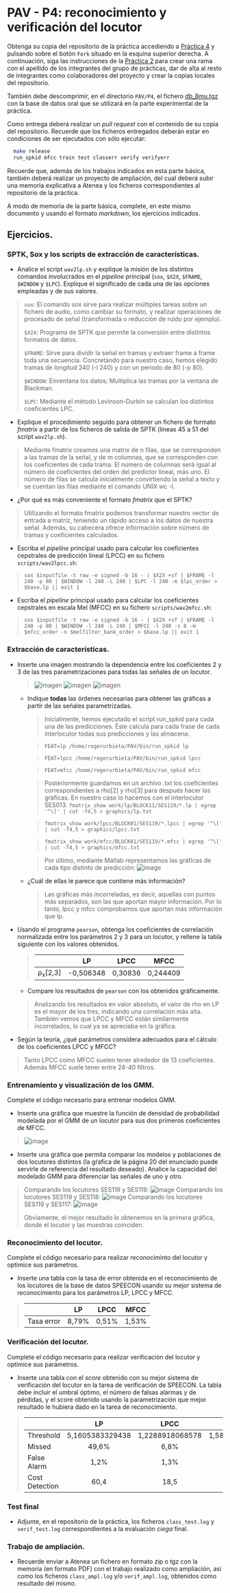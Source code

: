 PAV - P4: reconocimiento y verificación del locutor
===================================================

Obtenga su copia del repositorio de la práctica accediendo a [Práctica 4](https://github.com/albino-pav/P4)
y pulsando sobre el botón `Fork` situado en la esquina superior derecha. A continuación, siga las
instrucciones de la [Práctica 2](https://github.com/albino-pav/P2) para crear una rama con el apellido de
los integrantes del grupo de prácticas, dar de alta al resto de integrantes como colaboradores del proyecto
y crear la copias locales del repositorio.

También debe descomprimir, en el directorio `PAV/P4`, el fichero [db_8mu.tgz](https://atenea.upc.edu/mod/resource/view.php?id=3654387?forcedownload=1)
con la base de datos oral que se utilizará en la parte experimental de la práctica.

Como entrega deberá realizar un *pull request* con el contenido de su copia del repositorio. Recuerde
que los ficheros entregados deberán estar en condiciones de ser ejecutados con sólo ejecutar:

~~~~~~~~~~~~~~~~~~~~~~~~~~~~~~~~~~~~~~~~~~~~~~~~~~~~~.sh
  make release
  run_spkid mfcc train test classerr verify verifyerr
~~~~~~~~~~~~~~~~~~~~~~~~~~~~~~~~~~~~~~~~~~~~~~~~~~~~~

Recuerde que, además de los trabajos indicados en esta parte básica, también deberá realizar un proyecto
de ampliación, del cual deberá subir una memoria explicativa a Atenea y los ficheros correspondientes al
repositorio de la práctica.

A modo de memoria de la parte básica, complete, en este mismo documento y usando el formato *markdown*, los
ejercicios indicados.

## Ejercicios.

### SPTK, Sox y los scripts de extracción de características.

- Analice el script `wav2lp.sh` y explique la misión de los distintos comandos involucrados en el *pipeline*
  principal (`sox`, `$X2X`, `$FRAME`, `$WINDOW` y `$LPC`). Explique el significado de cada una de las 
  opciones empleadas y de sus valores.
> `sox`: El comando sox sirve para realizar múltiples tareas sobre un fichero de audio, como cambiar su formato, y realizar operaciones de procesado de señal (transformada o reducción de ruido por ejemplo).
> 
> `$X2X`: Programa de SPTK que permite la conversión entre distintos formatos de datos.
> 
> `$FRAME`: Sirve para dividir la señal en tramas y extraer frame a frame toda una secuencia. Concretando para nuestro caso, hemos elegido tramas de longitud 240 (-l 240) y con un periodo de 80 (-p 80).
> 
> `$WINDOW`: Enventana los datos; Multiplica las tramas por la ventana de Blackman.
> 
> `$LPC`: Mediante el método Levinson-Durbin se calculan los distintos coeficientes LPC.

- Explique el procedimiento seguido para obtener un fichero de formato *fmatrix* a partir de los ficheros de
  salida de SPTK (líneas 45 a 51 del script `wav2lp.sh`).
> Mediante fmatrix creamos una matrix de n filas, que se corresponden a las tramas de la señal, y de m columnas, que se corresponden con los coeficientes de cada trama. El número de columnas será igual al número de coeficientes del orden del predictor lineal, más uno. El número de filas se calcula inicialmente convirtiendo la señal a texto y se cuentan las filas mediante el comando UNIX wc -l.

  * ¿Por qué es más conveniente el formato *fmatrix* que el SPTK?
> Utilizando el formato fmatrix podemos transformar nuestro vector de entrada a matriz, teniendo un rápido acceso a los datos de nuestra señal. Además, su cabecera ofrece información sobre número de tramas y coeficientes calculados.

- Escriba el *pipeline* principal usado para calcular los coeficientes cepstrales de predicción lineal
  (LPCC) en su fichero <code>scripts/wav2lpcc.sh</code>:
> `sox $inputfile -t raw -e signed -b 16 - | $X2X +sf | $FRAME -l 240 -p 80 | $WINDOW -l 240 -L 240 |
    $LPC -l 240 -m $lpc_order > $base.lp || exit 1`

- Escriba el *pipeline* principal usado para calcular los coeficientes cepstrales en escala Mel (MFCC) en su
  fichero <code>scripts/wav2mfcc.sh</code>:
> `sox $inputfile -t raw -e signed -b 16 - | $X2X +sf | $FRAME -l 240 -p 80 | $WINDOW -l 240 -L 240 |
    $MFCC -l 240 -s 8 -m $mfcc_order -n $melfilter_bank_order > $base.lp || exit 1`

### Extracción de características.

- Inserte una imagen mostrando la dependencia entre los coeficientes 2 y 3 de las tres parametrizaciones
  para todas las señales de un locutor.
  > ![imagen](https://github.com/albert-tomas/P4/assets/125303876/adb2e256-8952-4277-858f-c9a7bd96d7e5)
  > ![imagen](https://github.com/albert-tomas/P4/assets/125303876/1ab749bc-738e-4ef1-971d-981efcb61bd9)
  > ![imagen](https://github.com/albert-tomas/P4/assets/125303876/f439c4d1-5639-4ac8-9293-faf55d8e7b97)

  + Indique **todas** las órdenes necesarias para obtener las gráficas a partir de las señales 
    parametrizadas.
    > Inicialmente, hemos ejecutado el script run_spkid para cada una de las predicciones. Éste calcula para cada frase de cada interlocutor todas sus predicciones y las almacena:
   
    > `FEAT=lp /home/rogerurbieta/PAV/bin/run_spkid lp`
    
    > `FEAT=lpcc /home/rogerurbieta/PAV/bin/run_spkid lpcc`
    
    > `FEAT=mfcc /home/rogerurbieta/PAV/bin/run_spkid mfcc`
    
    > Posteriormente guardamos en un archivo .txt los coeficientes correspondientes a rho[2] y rho[3] para después hacer las gràficas. En nuestro caso lo hacemos con el interlocutor SES013.
    > `fmatrix_show work/lp/BLOCK11/SES119/*.lp | egrep '^\[' | cut -f4,5 > graphics/lp.txt`
    
    > `fmatrix_show work/lpcc/BLOCK01/SES119/*.lpcc | egrep '^\[' | cut -f4,5 > graphics/lpcc.txt`
    
    > `fmatrix_show work/mfcc/BLOCK01/SES119/*.mfcc | egrep '^\[' | cut -f4,5 > graphics/mfcc.txt`
    
    > Por último, mediante Matlab representamos las gráficas de cada tipo distinto de predicción:
    > ![image](https://github.com/albert-tomas/P4/assets/125367047/d5cfbb76-021f-4f40-ae21-b01d1c892fa3)

  + ¿Cuál de ellas le parece que contiene más información?
    > Las gráficas más incorreladas, es decir, aquellas con puntos más separados, son las que aportan mayor información. Por lo tanto, lpcc y mfcc comprobamos que aportan más información que lp.

- Usando el programa <code>pearson</code>, obtenga los coeficientes de correlación normalizada entre los
  parámetros 2 y 3 para un locutor, y rellene la tabla siguiente con los valores obtenidos.

  > |                        | LP   | LPCC | MFCC |
  > |------------------------|:----:|:----:|:----:|
  > | &rho;<sub>x</sub>[2,3] |-0,506348|0,30836|0,244409|
  
  + Compare los resultados de <code>pearson</code> con los obtenidos gráficamente.
  > Analizando los resultados en valor absoluto, el valor de rho en LP es el mayor de los tres, indicando una correlación más alta. También vemos que LPCC y MFCC están similarmente incorrelados, lo cual ya se apreciaba en la gráfica.
  
- Según la teoría, ¿qué parámetros considera adecuados para el cálculo de los coeficientes LPCC y MFCC?
> Tanto LPCC como MFCC suelen tener alrededor de 13 coeficientes. Además MFCC suele tener entre 24-40 filtros.

### Entrenamiento y visualización de los GMM.

Complete el código necesario para entrenar modelos GMM.

- Inserte una gráfica que muestre la función de densidad de probabilidad modelada por el GMM de un locutor
  para sus dos primeros coeficientes de MFCC.
> ![image](https://github.com/albert-tomas/P4/assets/125367047/6989d05a-41ba-471a-980b-a2f5fcdf8cbf)

- Inserte una gráfica que permita comparar los modelos y poblaciones de dos locutores distintos (la gŕafica
  de la página 20 del enunciado puede servirle de referencia del resultado deseado). Analice la capacidad
  del modelado GMM para diferenciar las señales de uno y otro.
> Comparando los locutores SES119 y SES119:
> ![image](https://github.com/albert-tomas/P4/assets/125367047/1ddf2ba3-2a9d-4534-a1c8-521db5d2cf1a)
> Comparando los locutores SES119 y SES118:
> ![image](https://github.com/albert-tomas/P4/assets/125367047/a339d306-3f72-49ae-a728-ece1e1190ae3)
> Comparando los locutores SES119 y SES117:
> ![image](https://github.com/albert-tomas/P4/assets/125367047/a2e2b30c-10b2-4fe8-9e3b-6d300e781bfd)
> 
> Obviamente, el mejor resultado lo obtenemos en la primera gráfica, donde el locutor y las muestras coinciden.

### Reconocimiento del locutor.

Complete el código necesario para realizar reconociminto del locutor y optimice sus parámetros.

- Inserte una tabla con la tasa de error obtenida en el reconocimiento de los locutores de la base de datos
  SPEECON usando su mejor sistema de reconocimiento para los parámetros LP, LPCC y MFCC.
>   |                        | LP   | LPCC | MFCC |
>   |------------------------|:----:|:----:|:----:|
>   | Tasa error |8,79%|0,51%|1,53%|

### Verificación del locutor.

Complete el código necesario para realizar verificación del locutor y optimice sus parámetros.

- Inserte una tabla con el *score* obtenido con su mejor sistema de verificación del locutor en la tarea
  de verificación de SPEECON. La tabla debe incluir el umbral óptimo, el número de falsas alarmas y de
  pérdidas, y el score obtenido usando la parametrización que mejor resultado le hubiera dado en la tarea
  de reconocimiento.
>   |                        | LP   | LPCC | MFCC |
>   |------------------------|:----:|:----:|:----:|
>   | Threshold |5,1605383329438|1,2288918068578|1,5817057391034|
>   | Missed |49,6%|6,8%|8%|
>   | False Alarm |1,2%|1,3%|1,5%|
>   | Cost Detection |60,4|18,5|21,5|
 
### Test final

- Adjunte, en el repositorio de la práctica, los ficheros `class_test.log` y `verif_test.log` 
  correspondientes a la evaluación *ciega* final.

### Trabajo de ampliación.

- Recuerde enviar a Atenea un fichero en formato zip o tgz con la memoria (en formato PDF) con el trabajo 
  realizado como ampliación, así como los ficheros `class_ampl.log` y/o `verif_ampl.log`, obtenidos como 
  resultado del mismo.
